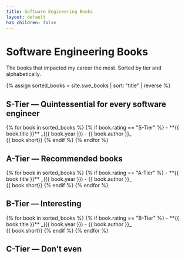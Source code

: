 ```yaml
---
title: Software Engineering Books
layout: default
has_children: false
---
```


 <style>
        .gray-paragraph {
            color: #A9A9A9;
        }
    </style>

<h1>Software Engineering Books</h1>

The books that impacted my career the most. Sorted by tier and alphabetically.

{% assign sorted_books = site.swe_books | sort: "title" | reverse %}
<h2>S-Tier — Quintessential for every software engineer </h2>
{% for book in sorted_books %}
{% if book.rating == "S-Tier" %}
- **{{ book.title }}** _({{ book.year }}) - {{ book.author }}_ <br>
{{ book.short}}
{% endif %}
{% endfor %}


<h2>A-Tier — Recommended books</h2>
{% for book in sorted_books %}
{% if book.rating == "A-Tier" %}
- **{{ book.title }}** _({{ book.year }}) - {{ book.author }}_ <br>
{{ book.short}}
{% endif %}
{% endfor %}

<h2>B-Tier — Interesting</h2>
{% for book in sorted_books %}
{% if book.rating == "B-Tier" %}
- **{{ book.title }}** _({{ book.year }}) - {{ book.author }}_ <br>
{{ book.short}}
{% endif %}
{% endfor %}

<h2>C-Tier — Don't even</h2>